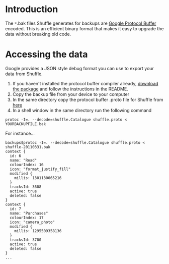# Introduction #

The `*`.bak files Shuffle generates for backups are [Google Protocol Buffer](http://code.google.com/p/protobuf/) encoded. This is an efficient binary format that makes it easy to upgrade the data without breaking old code.

# Accessing the data #

Google provides a JSON style debug format you can use to export your data from Shuffle.

  1. If you haven't installed the protocol buffer compiler already, [download the package](http://code.google.com/p/protobuf/downloads/) and follow the instructions in the README.
  1. Copy the backup file from your device to your computer
  1. In the same directory copy the protocol buffer .proto file for Shuffle from [here](http://android-shuffle.googlecode.com/hg/shuffle-dto/src/main/resources/shuffle.proto)
  1. In a shell window in the same directory run the following command

```
protoc -I=. --decode=shuffle.Catalogue shuffle.proto < YOURBACKUPFILE.bak
```

For instance...

```
backups$protoc -I=. --decode=shuffle.Catalogue shuffle.proto < shuffle-20110331.bak 
context {
  id: 6
  name: "Read"
  colourIndex: 16
  icon: "format_justify_fill"
  modified {
    millis: 1301130065216
  }
  tracksId: 3608
  active: true
  deleted: false
}
context {
  id: 7
  name: "Purchases"
  colourIndex: 17
  icon: "camera_photo"
  modified {
    millis: 1295509358136
  }
  tracksId: 3700
  active: true
  deleted: false
}
...
```